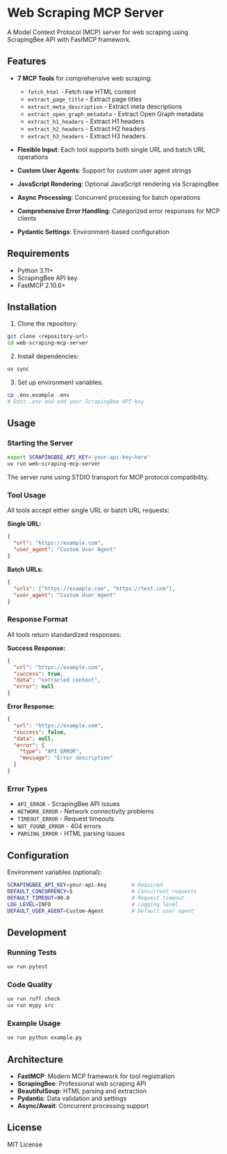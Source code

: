 # Web Scraping MCP Server

A Model Context Protocol (MCP) server for web scraping using ScrapingBee API with FastMCP framework.

## Features

- **7 MCP Tools** for comprehensive web scraping:
  - `fetch_html` - Fetch raw HTML content
  - `extract_page_title` - Extract page titles
  - `extract_meta_description` - Extract meta descriptions
  - `extract_open_graph_metadata` - Extract Open Graph metadata
  - `extract_h1_headers` - Extract H1 headers
  - `extract_h2_headers` - Extract H2 headers
  - `extract_h3_headers` - Extract H3 headers

- **Flexible Input**: Each tool supports both single URL and batch URL operations
- **Custom User Agents**: Support for custom user agent strings
- **JavaScript Rendering**: Optional JavaScript rendering via ScrapingBee
- **Async Processing**: Concurrent processing for batch operations
- **Comprehensive Error Handling**: Categorized error responses for MCP clients
- **Pydantic Settings**: Environment-based configuration

## Requirements

- Python 3.11+
- ScrapingBee API key
- FastMCP 2.10.6+

## Installation

1. Clone the repository:
```bash
git clone <repository-url>
cd web-scraping-mcp-server
```

2. Install dependencies:
```bash
uv sync
```

3. Set up environment variables:
```bash
cp .env.example .env
# Edit .env and add your ScrapingBee API key
```

## Usage

### Starting the Server

```bash
export SCRAPINGBEE_API_KEY='your-api-key-here'
uv run web-scraping-mcp-server
```

The server runs using STDIO transport for MCP protocol compatibility.

### Tool Usage

All tools accept either single URL or batch URL requests:

**Single URL:**
```json
{
  "url": "https://example.com",
  "user_agent": "Custom User Agent"
}
```

**Batch URLs:**
```json
{
  "urls": ["https://example.com", "https://test.com"],
  "user_agent": "Custom User Agent"
}
```

### Response Format

All tools return standardized responses:

**Success Response:**
```json
{
  "url": "https://example.com",
  "success": true,
  "data": "extracted content",
  "error": null
}
```

**Error Response:**
```json
{
  "url": "https://example.com",
  "success": false,
  "data": null,
  "error": {
    "type": "API_ERROR",
    "message": "Error description"
  }
}
```

### Error Types

- `API_ERROR` - ScrapingBee API issues
- `NETWORK_ERROR` - Network connectivity problems
- `TIMEOUT_ERROR` - Request timeouts
- `NOT_FOUND_ERROR` - 404 errors
- `PARSING_ERROR` - HTML parsing issues

## Configuration

Environment variables (optional):

```bash
SCRAPINGBEE_API_KEY=your-api-key        # Required
DEFAULT_CONCURRENCY=5                   # Concurrent requests
DEFAULT_TIMEOUT=90.0                    # Request timeout
LOG_LEVEL=INFO                          # Logging level
DEFAULT_USER_AGENT=Custom-Agent         # Default user agent
```

## Development

### Running Tests

```bash
uv run pytest
```

### Code Quality

```bash
uv run ruff check
uv run mypy src
```

### Example Usage

```bash
uv run python example.py
```

## Architecture

- **FastMCP**: Modern MCP framework for tool registration
- **ScrapingBee**: Professional web scraping API
- **BeautifulSoup**: HTML parsing and extraction
- **Pydantic**: Data validation and settings
- **Async/Await**: Concurrent processing support

## License

MIT License
